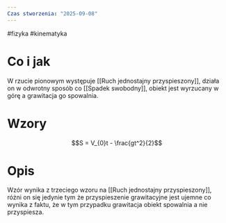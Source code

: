 ```yaml
---
Czas stworzenia: "2025-09-08"
---
```

#fizyka #kinematyka 
# Co i jak
W rzucie pionowym występuje [[Ruch jednostajny przyspieszony]], działa on w odwrotny sposób co [[Spadek swobodny]], obiekt jest wyrzucany w górę a grawitacja go spowalnia.

# Wzory
$$S = V_{0}t - \frac{gt^2}{2}$$
# Opis
Wzór wynika z trzeciego wzoru na [[Ruch jednostajny przyspieszony]], różni on się jedynie tym że przyspieszenie grawitacyjne jest ujemne co wynika z faktu, że w tym przypadku grawitacja obiekt spowalnia a nie przyspiesza. 